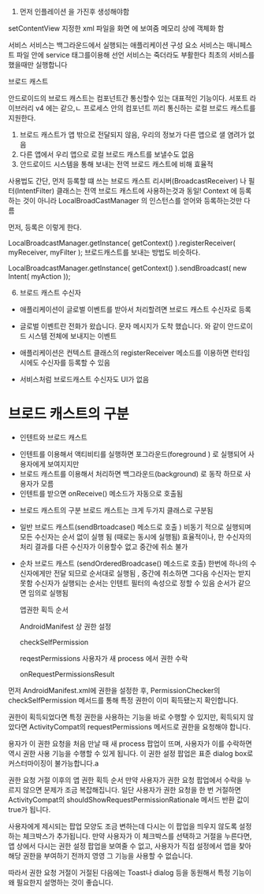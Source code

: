 1. 먼저 인플레이션 을 가진후 생성해야함

setContentView 지정한 xml 파일을 화면 에 보여줌
메모리 상에 객체화 함




서비스 
서비스는 백그라운드에서 실행되는 애플리케이션 구성 요소
서비스는 매니페스트 파일 안에 service 태그를이용해 선언
서비스는 죽더라도 부활한다
최초의 서비스를 했을때만 실행합니다


브로드 캐스트

<receiver
    android:name=".SmsReceiver"
    android:enabled="true"
    android:exported="true">
    <intent-filter>
        <action android:name="android.provider.Telephony.SMS_RECEIVED" />
    </intent-filter>
</receiver>


안드로이드의 브로드 캐스트는 컴포넌트간 통신할수 있는 대표적인 기능이다.
서포트 라이브러리 v4 에는 같으,ㄴ 프로세스 안의 컴포넌트 끼리 통신하는 로컬 브로드 캐스트를 지원한다.

1. 브로드 캐스트가 앱 밖으로 전달되지 않음, 우리의 정보가 다른 앱으로 샐 염려가 없음
2. 다른 앱에서 우리 앱으로 로컬 브로드 캐스트를 보낼수도 없음
3. 안드로이드 시스템을 통해 보내는 전역 브로드 캐스트에 비해 효율적

사용법도 간단, 먼저 등록할 떄 쓰는 브로드 캐스트 리시버(BroadcastReceiver) 
나 필터(IntentFilter) 클래스는 전역 브로드 캐스트에 사용하는것과 동일!
Context 에 등록하는 것이 아니라 LocalBroadCastManager 의 인스턴스를 
얻어와 등록하는것만 다름

먼저, 등록은 이렇게 한다.

LocalBroadcastManager.getInstance( getContext() ).registerReceiver( myReceiver, myFilter );
브로드캐스트를 보내는 방법도 비슷하다.

LocalBroadcastManager.getInstance( getContext() ).sendBroadcast( new Intent( myAction ));



6. 브로드 캐스트 수신자 

* 애플리케이션이 글로벌 이벤트를 받아서 처리할려면 브로드 캐스트 수신자로 등록
* 글로벌 이벤트란 전화가 왔습니다. 문자 메시지가 도착 했습니다. 와 같이 안드로이드 시스템 전체에 보내지는 이벤트 
* 애플리케이션은 컨텍스트 클래스의 registerReceiver 메소드를 이용하면 런타임 시에도 수신자를 등록할 수 있음 

* 서비스처럼 브로드캐스트 수신자도 UI가 없음


# 브로드 캐스트의 구분

* 인텐트와 브로드 캐스트
- 인텐트를 이용해서 액티비티를 실행하면 포그라운드(foreground ) 로 실행되어
    사용자에게 보여지지만
- 브로드 캐스트를 이용해서 처리하면 백그라운드(background) 로 동작 하므로 사용자가 모름
- 인텐트를 받으면 onReceive() 메소드가 자동으로 호출됨


* 브로드 캐스트의 구분
브로드 캐스트는 크게 두가지 클래스로 구분됨
- 일반 브로드 캐스트(sendBrtoadcase() 메소드로 호출 )
    비동기 적으로 실행되며 모든 수신자는 순서 없이 실행 됨 (때로는 동시에 실행됨)
    효율적이나, 한 수신자의 처리 결과를 다른 수신자가 이용할수 없고 중간에 취소 불가 
- 순차 브로드 캐스트 (sendOrderedBroadcase() 메소드로 호출)
    한번에 하나의 수신자에게만 전달 되므로 순서대로 실행됨 , 
    중간에 취소하면 그다음 수신자는 받지 못함 수신자가 실행되는 순서는 인텐트 필터의 속성으로 정할 수 있음 순서가 같으면 임의로 실행됨
    


    앱권한 획득 순서

    AndroidManifest 상 권한 설정

    checkSelfPermission 

    reqestPermissions
                            사용자가 새 process 에서 권한 수락
    
    onRequestPermissionsResult        

먼저 AndroidManifest.xml에 권한을 설정한 후, PermissionChecker의 checkSelfPermission 메서드를 통해 특정 권한이 이미 획득됐는지 확인합니다.



권한이 획득되었다면 특정 권한을 사용하는 기능을 바로 수행할 수 있지만, 획득되지 않았다면 ActivityCompat의 requestPermissions 메서드로 권한을 요청해야 합니다.

용자가 이 권한 요청을 처음 만날 때 새 process 팝업이 뜨며, 사용자가 이를 수락하면 역시 권한 사용 기능을 수행할 수 있게 됩니다. 이 권한 설정 팝업은 표준 dialog box로 커스터마이징이 불가능합니다.a

권한 요청 거절 이후의 앱 권한 획득 순서
만약 사용자가 권한 요청 팝업에서 수락을 누르지 않으면 문제가 조금 복잡해집니다. 일단 사용자가 권한 요청을 한 번 거절하면 ActivityCompat의 shouldShowRequestPermissionRationale 메서드 반환 값이 true가 됩니다.


사용자에게 제시되는 팝업 모양도 조금 변하는데 다시는 이 팝업을 띄우지 않도록 설정하는 체크박스가 추가됩니다. 만약 사용자가 이 체크박스를 선택하고 거절을 누른다면, 앱 상에서 다시는 권한 설정 팝업을 보여줄 수 없고, 사용자가 직접 설정에서 앱을 찾아 해당 권한을 부여하기 전까지 영영 그 기능을 사용할 수 없습니다.

따라서 권한 요청 거절이 거절된 다음에는 Toast나 dialog 등을 동원해서 특정 기능이 왜 필요한지 설명하는 것이 좋습니다.

